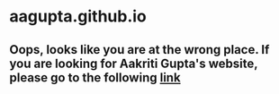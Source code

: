 # aagupta.github.io

## Oops, looks like you are at the wrong place. If you are looking for Aakriti Gupta's website, please go to the following [link](https://aagupta.github.io/main.html)
